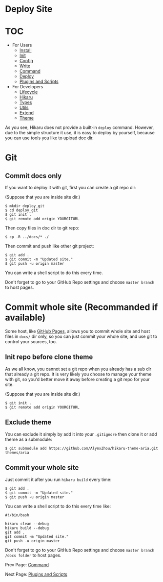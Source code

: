 Deploy Site
===========

# TOC

- For Users
    - [Install](../user/install.md)
    - [Init](../user/init.md)
    - [Config](../user/config.md)
    - [Write](../user/write.md)
    - [Command](../user/command.md)
    - [Deploy](../user/deploy.md)
    - [Plugins and Scripts](../user/plugins-and-scripts.md)
- For Developers
    - [Lifecycle](../dev/lifecycle.md)
    - [Hikaru](../dev/hikaru.md)
    - [Types](../dev/types.md)
    - [Utils](../dev/utils.md)
    - [Extend](../dev/extend.md)
    - [Theme](../dev/theme.md)

As you see, Hikaru does not provide a built-in `deploy` command. However, due to the simple structure it use, it is easy to deploy by yourself, because you can use tools you like to upload doc dir.

# Git

## Commit docs only

If you want to deploy it with git, first you can create a git repo dir:

(Suppose that you are inside site dir.)

```
$ mkdir deploy_git
$ cd deploy_git
$ git init .
$ git remote add origin YOURGITURL
```

Then copy files in doc dir to git repo:

```
$ cp -R ../docs/* ./
```

Then commit and push like other git project:

```
$ git add .
$ git commit -m "Updated site."
$ git push -u origin master
```

You can write a shell script to do this every time.

Don't forget to go to your GitHub Repo settings and choose `master branch` to host pages.

# Commit whole site (Recommanded if available)

Some host, like [GitHub Pages](https://pages.github.com/), allows you to commit whole site and host files in `docs/` dir only, so you can just commit your whole site, and use git to control your sources, too.

## Init repo before clone theme

As we all know, you cannot set a git repo when you already has a sub dir that already a git repo. It is very likely you choose to manage your theme with git, so you'd better move it away before creating a git repo for your site.

(Suppose that you are inside site dir.)

```
$ git init .
$ git remote add origin YOURGITURL
```

## Exclude theme

You can exclude it simply by add it into your `.gitignore` then clone it or add theme as a submodule:

```
$ git submodule add https://github.com/AlynxZhou/hikaru-theme-aria.git themes/aria
```

## Commit your whole site

Just commit it after you run `hikaru build` every time:

```
$ git add .
$ git commit -m "Updated site."
$ git push -u origin master
```

You can write a shell script to do this every time like:

```
#!/bin/bash

hikaru clean --debug
hikaru build --debug
git add .
git commit -m "Updated site."
git push -u origin master
```

Don't forget to go to your GitHub Repo settings and choose `master branch /docs folder` to host pages.

Prev Page: [Command](command.md)

Next Page: [Plugins and Scripts](plugins-and-scripts.md)

